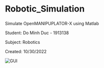 # Robotic_Simulation

###
Simulate OpenMANIPUPLATOR-X using Matlab

Student: Do Minh Duc - 1913138

Subject: Robotics

Created: 10/30/2022

![GUI](https://scontent.fsgn6-1.fna.fbcdn.net/v/t1.15752-9/312754259_5653311604714974_9085442505657751479_n.png?_nc_cat=101&ccb=1-7&_nc_sid=ae9488&_nc_ohc=e6Z2-Zlh4FYAX8ZBZdS&tn=8LUejDp_5hjSQUBH&_nc_ht=scontent.fsgn6-1.fna&oh=03_AdRnBipwyWEEEC4cnFyYcHgZbCA4CkoEg-q8ZnVdllfEdQ&oe=6385D100 "GUI in Matlab")

###
